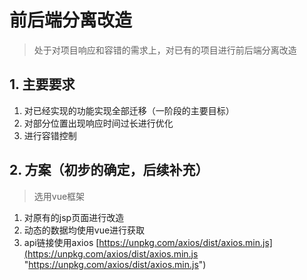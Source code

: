 # 前后端分离改造

> 处于对项目响应和容错的需求上，对已有的项目进行前后端分离改造  

## 1. 主要要求
1. 对已经实现的功能实现全部迁移（一阶段的主要目标）
2. 对部分位置出现响应时间过长进行优化
3. 进行容错控制

## 2. 方案（初步的确定，后续补充）
> 选用vue框架  
 
1. 对原有的jsp页面进行改造
2. 动态的数据均使用vue进行获取
3. api链接使用axios  [https://unpkg.com/axios/dist/axios.min.js](https://unpkg.com/axios/dist/axios.min.js "https://unpkg.com/axios/dist/axios.min.js")
